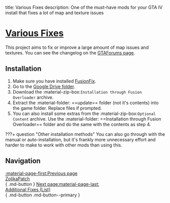 title: Various Fixes
description: One of the must-have mods for your GTA IV install that fixes a lot of map and texture issues

# [Various Fixes](https://gtaforums.com/topic/975211-various-fixes/)

This project aims to fix or improve a large amount of map issues and textures. You can see the changelog on the [GTAForums page](https://gtaforums.com/topic/975211-various-fixes/).

<h2>Installation</h2>

1. Make sure you have installed [FusionFix](fusionfix.md).
2. Go to the [Google Drive folder](https://drive.google.com/drive/folders/1nLq3uiw1XFW5lrIwdSLuk2ZhpEWzdLw0).
3. Download the :material-zip-box:`Installation through Fusion Overloader` archive.
4. Extract the :material-folder: ==update== folder (not it's contents) into the game folder. Replace files if prompted.
5. You can also install some extras from the :material-zip-box:`Optional Content` archive. Use the :material-folder: ==Installation through Fusion Overloader== folder and do the same with the contents as step 4.

???+ question "Other installation methods"
    You can also go through with the manual or auto-installation, but it's frankly more unnecessary effort and harder to make to work with other mods than using this.

<h2>Navigation</h2>

[:material-page-first:Previous page <br>ZolikaPatch</br>](zolikapatch.md){ .md-button } [Next page:material-page-last: <br>Additional Fixes (List)</br>](additional-fixes.md){ .md-button .md-button--primary }
